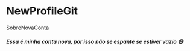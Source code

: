 # NewProfileGit
SobreNovaConta

##### Essa é minha conta nova, por isso não se espante se estiver vazio :sweat_smile:
